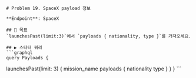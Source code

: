     # Problem 19. SpaceX payload 정보

    **Endpoint**: SpaceX

    ## 🎯 목표
    `launchesPast(limit:3)`에서 `payloads { nationality, type }`를 가져오세요.

    ## ▶ 스타터 쿼리
    ```graphql
    query Payloads {
  launchesPast(limit: 3) {
    mission_name
    payloads { nationality type }
  }
}
    ```
